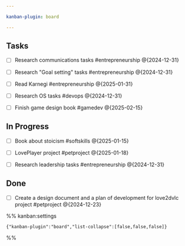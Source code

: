 ```yaml
---

kanban-plugin: board

---
```


## Tasks

- [ ] Research communications tasks #entrepreneurship @{2024-12-31}
- [ ] Research "Goal setting" tasks #entrepreneurship @{2024-12-31}
- [ ] Read Karnegi #entrepreneurship @{2025-01-31}
- [ ] Research OS tasks #devops @{2024-12-31}
- [ ] Finish game design book #gamedev @{2025-02-15}


## In Progress

- [ ] Book about stoicism #softskills @{2025-01-15}
- [ ] LovePlayer project #petproject @{2025-01-18}
- [ ] Research leadership tasks #entrepreneurship @{2024-12-31}


## Done

- [ ] Create a design document and a plan of development for love2dvlc project #petproject @{2024-12-23}




%% kanban:settings
```
{"kanban-plugin":"board","list-collapse":[false,false,false]}
```
%%